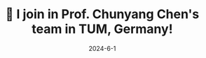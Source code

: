 ---
title: 🎉 I join in Prof. Chunyang Chen's team in TUM, Germany!
summary: 
date: 2024-6-1

# # Featured image
# # Place an image named `featured.jpg/png` in this page's folder and customize its options here.
# image:
#   caption: 'Image credit: [**Unsplash**](https://unsplash.com)'

# authors:
#   - admin
#   - Ted

# tags:
#   - Academic
#   - Hugo Blox
#   - Markdown
---